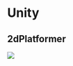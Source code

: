 # Unity
## 2dPlatformer
![](https://raw.githubusercontent.com/Muzikanto/Unity/master/2dPlatformer/unityPresent.png)
